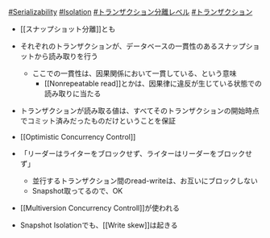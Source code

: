 [#Serializability](Serializability.md) [#Isolation](Isolation.md) [#トランザクション分離レベル](トランザクション分離レベル.md)	[#トランザクション](トランザクション)
- [[スナップショット分離]]とも
- それぞれのトランザクションが、データベースの一貫性のあるスナップショットから読み取りを行う
	- ここでの一貫性は、因果関係において一貫している、という意味
		- [[Nonrepeatable read]]とかは、因果律に違反が生じている状態での読み取りに当たる
- トランザクションが読み取る値は、すべてそのトランザクションの開始時点でコミット済みだったものだけということを保証
- [[Optimistic Concurrency Control]]

- 「リーダーはライターをブロックせず、ライターはリーダーをブロックせず」
	- 並行するトランザクション間のread-writeは、お互いにブロックしない
	- Snapshot取ってるので、OK
- [[Multiversion Concurrency Controll]]が使われる

- Snapshot Isolationでも、[[Write skew]]は起きる
